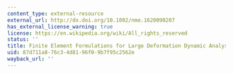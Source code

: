 ```yaml
---
content_type: external-resource
external_url: http://dx.doi.org/10.1002/nme.1620090207
has_external_license_warning: true
license: https://en.wikipedia.org/wiki/All_rights_reserved
status: ''
title: Finite Element Formulations for Large Deformation Dynamic Analysis.
uid: 87d711a8-76c3-4d81-96f0-9b7f95c2562e
wayback_url: ''
---
```

